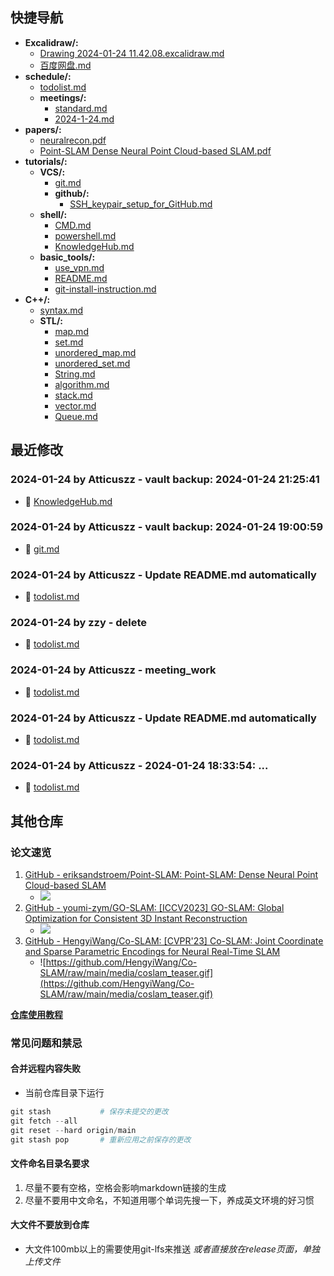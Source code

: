 ## 快捷导航
- **Excalidraw/:**
    - [Drawing 2024-01-24 11.42.08.excalidraw.md](docs/Excalidraw/Drawing%202024-01-24%2011.42.08.excalidraw.md)
  - [百度网盘.md](docs/百度网盘.md)
- **schedule/:**
    - [todolist.md](docs/schedule/todolist.md)
  - **meetings/:**
      - [standard.md](docs/schedule/meetings/standard.md)
      - [2024-1-24.md](docs/schedule/meetings/2024-1-24.md)
- **papers/:**
    - [neuralrecon.pdf](docs/papers/neuralrecon.pdf)
    - [Point-SLAM Dense Neural Point Cloud-based SLAM.pdf](docs/papers/Point-SLAM%20Dense%20Neural%20Point%20Cloud-based%20SLAM.pdf)
- **tutorials/:**
  - **VCS/:**
      - [git.md](docs/tutorials/VCS/git.md)
    - **github/:**
        - [SSH_keypair_setup_for_GitHub.md](docs/tutorials/VCS/github/SSH_keypair_setup_for_GitHub.md)
  - **shell/:**
      - [CMD.md](docs/tutorials/shell/CMD.md)
      - [powershell.md](docs/tutorials/shell/powershell.md)
    - [KnowledgeHub.md](docs/tutorials/KnowledgeHub.md)
  - **basic_tools/:**
      - [use_vpn.md](docs/tutorials/basic_tools/use_vpn.md)
      - [README.md](docs/tutorials/basic_tools/README.md)
      - [git-install-instruction.md](docs/tutorials/basic_tools/git-install-instruction.md)
- **C++/:**
    - [syntax.md](docs/C++/syntax.md)
  - **STL/:**
      - [map.md](docs/C++/STL/map.md)
      - [set.md](docs/C++/STL/set.md)
      - [unordered_map.md](docs/C++/STL/unordered_map.md)
      - [unordered_set.md](docs/C++/STL/unordered_set.md)
      - [String.md](docs/C++/STL/String.md)
      - [algorithm.md](docs/C++/STL/algorithm.md)
      - [stack.md](docs/C++/STL/stack.md)
      - [vector.md](docs/C++/STL/vector.md)
      - [Queue.md](docs/C++/STL/Queue.md)
## 最近修改
### 2024-01-24 by Atticuszz - vault backup: 2024-01-24 21:25:41
- 🔨 [KnowledgeHub.md](docs/tutorials/KnowledgeHub.md)
### 2024-01-24 by Atticuszz - vault backup: 2024-01-24 19:00:59
- 🔨 [git.md](docs/tutorials/VCS/git.md)
### 2024-01-24 by Atticuszz - Update README.md automatically
- 🔨 [todolist.md](docs/schedule/todolist.md)
### 2024-01-24 by zzy - delete
- 🔨 [todolist.md](docs/schedule/todolist.md)
### 2024-01-24 by Atticuszz - meeting_work
- 🔨 [todolist.md](docs/schedule/todolist.md)
### 2024-01-24 by Atticuszz - Update README.md automatically
- 🔨 [todolist.md](docs/schedule/todolist.md)
### 2024-01-24 by Atticuszz - 2024-01-24 18:33:54: ...
- 🔨 [todolist.md](docs/schedule/todolist.md)
## 其他仓库

### 论文速览

1. [GitHub - eriksandstroem/Point-SLAM: Point-SLAM: Dense Neural Point Cloud-based SLAM](https://github.com/eriksandstroem/Point-SLAM)
   - ![](https://github.com/eriksandstroem/Point-SLAM/raw/main/media/office_4.gif)
2. [GitHub - youmi-zym/GO-SLAM: [ICCV2023] GO-SLAM: Global Optimization for Consistent 3D Instant Reconstruction](https://github.com/youmi-zym/GO-SLAM)
   - ![](https://github.com/youmi-zym/GO-SLAM/raw/main/images/comparison.png)
3. [GitHub - HengyiWang/Co-SLAM: [CVPR'23] Co-SLAM: Joint Coordinate and Sparse Parametric Encodings for Neural Real-Time SLAM](https://github.com/HengyiWang/Co-SLAM)
   - ![https://github.com/HengyiWang/Co-SLAM/raw/main/media/coslam_teaser.gif](https://github.com/HengyiWang/Co-SLAM/raw/main/media/coslam_teaser.gif)

**[仓库使用教程](docs/tutorials/KnowledgeHub)**

### 常见问题和禁忌

#### 合并远程内容失败

- 当前仓库目录下运行

```PowerShell
git stash           # 保存未提交的更改
git fetch --all
git reset --hard origin/main
git stash pop       # 重新应用之前保存的更改
```

#### 文件命名目录名要求

1. 尽量不要有空格，空格会影响markdown链接的生成
2. 尽量不要用中文命名，不知道用哪个单词先搜一下，养成英文环境的好习惯

#### 大文件不要放到仓库

- 大文件100mb以上的需要使用git-lfs来推送 _或者直接放在release页面，单独上传文件_
